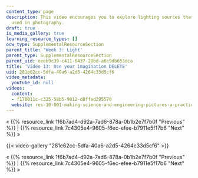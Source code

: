 ```yaml
---
content_type: page
description: This video encourages you to explore lighting sources that aren't typically
  used in photography.
draft: true
is_media_gallery: true
learning_resource_types: []
ocw_type: SupplementalResourceSection
parent_title: 'Week 3: Light'
parent_type: SupplementalResourceSection
parent_uid: eeeb9c39-c411-6437-28bd-a6c9db653dca
title: 'Video 13: Use your imagination DELETE'
uid: 281e62cc-5dfa-40a6-a2d5-4264c33d5cf6
video_metadata:
  youtube_id: null
videos:
  content:
  - f170011c-c325-58b5-9012-d8ffad295570
  website: res-10-001-making-science-and-engineering-pictures-a-practical-guide-to-presenting-your-work-spring-2016
---
```

« {{% resource_link 1f6b7ad4-d92a-7ad6-878a-0b1b2e7f7b0f "Previous" %}} | {{% resource_link 7c4305e4-9605-f6ec-efee-b7911e5f17b6 "Next" %}} »

{{< video-gallery "281e62cc-5dfa-40a6-a2d5-4264c33d5cf6" >}}


« {{% resource_link 1f6b7ad4-d92a-7ad6-878a-0b1b2e7f7b0f "Previous" %}} | {{% resource_link 7c4305e4-9605-f6ec-efee-b7911e5f17b6 "Next" %}} »